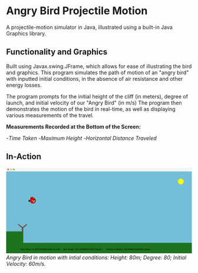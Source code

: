 # Angry Bird Projectile Motion
A projectile-motion simulator in Java, illustrated using a built-in Java Graphics library.

## Functionality and Graphics
Built using Javax.swing.JFrame, which allows for ease of illustrating the bird and graphics.
This program simulates the path of motion of an "angry bird" with inputted initial conditions, in the absence of air resistance and other energy losses.

The program prompts for the initial height of the cliff (in meters), degree of launch, and initial velocity of our "Angry Bird" (in m/s)
The program then demonstrates the motion of the bird in real-time, as well as displaying various measurements of the travel.

<b>Measurements Recorded at the Bottom of the Screen:</b>

-<i>Time Taken</i>
-<i>Maximum Height</i>
-<i>Horizontal Distance Traveled</i>

## In-Action
![BirdFlying](./images/birdLaunch.png)
<i> Angry Bird in motion with intial conditions: Height: 80m; Degree: 80; Initial Velocity: 60m/s.
